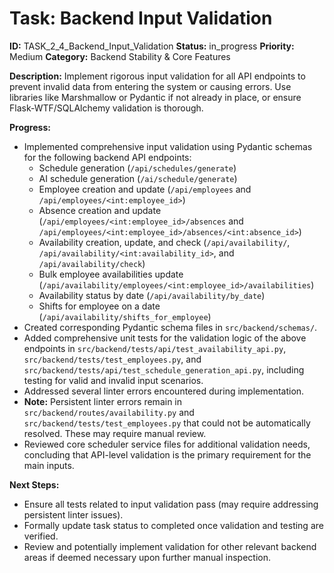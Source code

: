 # Task: Backend Input Validation

**ID:** TASK_2_4_Backend_Input_Validation
**Status:** in_progress
**Priority:** Medium
**Category:** Backend Stability & Core Features

**Description:**
Implement rigorous input validation for all API endpoints to prevent invalid data from entering the system or causing errors. Use libraries like Marshmallow or Pydantic if not already in place, or ensure Flask-WTF/SQLAlchemy validation is thorough.

**Progress:**
- Implemented comprehensive input validation using Pydantic schemas for the following backend API endpoints:
    - Schedule generation (`/api/schedules/generate`)
    - AI schedule generation (`/ai/schedule/generate`)
    - Employee creation and update (`/api/employees` and `/api/employees/<int:employee_id>`)
    - Absence creation and update (`/api/employees/<int:employee_id>/absences` and `/api/employees/<int:employee_id>/absences/<int:absence_id>`)
    - Availability creation, update, and check (`/api/availability/`, `/api/availability/<int:availability_id>`, and `/api/availability/check`)
    - Bulk employee availabilities update (`/api/availability/employees/<int:employee_id>/availabilities`)
    - Availability status by date (`/api/availability/by_date`)
    - Shifts for employee on a date (`/api/availability/shifts_for_employee`)
- Created corresponding Pydantic schema files in `src/backend/schemas/`.
- Added comprehensive unit tests for the validation logic of the above endpoints in `src/backend/tests/api/test_availability_api.py`, `src/backend/tests/test_employees.py`, and `src/backend/tests/api/test_schedule_generation_api.py`, including testing for valid and invalid input scenarios.
- Addressed several linter errors encountered during implementation.
- **Note:** Persistent linter errors remain in `src/backend/routes/availability.py` and `src/backend/tests/test_employees.py` that could not be automatically resolved. These may require manual review.
- Reviewed core scheduler service files for additional validation needs, concluding that API-level validation is the primary requirement for the main inputs.

**Next Steps:**
- Ensure all tests related to input validation pass (may require addressing persistent linter issues).
- Formally update task status to completed once validation and testing are verified.
- Review and potentially implement validation for other relevant backend areas if deemed necessary upon further manual inspection.
